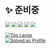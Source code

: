# ✨ 준비중
<!--
**jetty8013/jetty8013** is a ✨ _special_ ✨ repository because its `README.md` (this file) appears on your GitHub profile.

Here are some ideas to get you started:

- 🔭 I’m currently working on ...
- 👯 I’m looking to collaborate on ...
- 🤔 I’m looking for help with ...
- 💬 Ask me about ...
- 📫 How to reach me: ...
- 😄 Pronouns: ...
- ⚡ Fun fact: ...
-->
<img src="https://img.shields.io/badge/javascript-F7DF1E?style=for-the-badge&logo=javascript&logoColor=black"> <img src="https://img.shields.io/badge/html-E34F26?style=for-the-badge&logo=html5&logoColor=white"> <img src="https://img.shields.io/badge/css-1572B6?style=for-the-badge&logo=css3&logoColor=white"> <img src="https://img.shields.io/badge/vue.js-4FC08D?style=for-the-badge&logo=vue.js&logoColor=white"> <img src="https://img.shields.io/badge/react-61DAFB?style=for-the-badge&logo=react&logoColor=black">  

[![Top Langs](https://github-readme-stats.vercel.app/api/top-langs/?username=jetty8013&layout=compact)](https://github.com/anuraghazra/github-readme-stats)   
[![Solved.ac Profile](http://mazassumnida.wtf/api/v2/generate_badge?boj=jetty8013)](https://solved.ac/jetty8013/)   
